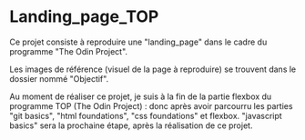 # Landing_page_TOP

Ce projet consiste à reproduire une "landing_page" dans le cadre du programme "The Odin Project".

Les images de référence (visuel de la page à reproduire) se trouvent dans le dossier nommé "Objectif".

Au moment de réaliser ce projet, je suis à la fin de la partie flexbox du programme TOP (The Odin Project) : donc après avoir parcourru les parties "git basics", "html foundations", "css foundations" et flexbox.
"javascript basics" sera la prochaine étape, après la réalisation de ce projet.